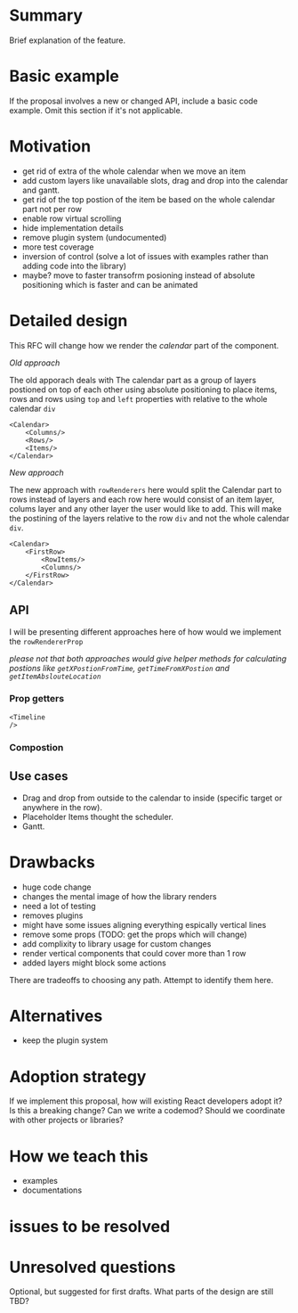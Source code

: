 # Summary

Brief explanation of the feature.

# Basic example

If the proposal involves a new or changed API, include a basic code example.
Omit this section if it's not applicable.

# Motivation

- get rid of extra of the whole calendar when we move an item
- add custom layers like unavailable slots, drag and drop into the calendar and gantt.
- get rid of the top postion of the item be based on the whole calendar part not per row
- enable row virtual scrolling
- hide implementation details
- remove plugin system (undocumented)
- more test coverage 
- inversion of control (solve a lot of issues with examples rather than adding code into the library)
- maybe? move to faster transofrm posioning instead of absolute positioning which is faster and can be animated

# Detailed design

<!-- This is the bulk of the RFC. Explain the design in enough detail for somebody
familiar with React to understand, and for somebody familiar with the
implementation to implement. This should get into specifics and corner-cases,
and include examples of how the feature is used. Any new terminology should be
defined here. -->

This RFC will change how we render the *calendar* part of the component.

_*Old approach*_

The old apporach deals with The calendar part as a group of layers postioned on top of each other using absolute positioning to place items, rows and rows using `top` and `left` properties with relative to the whole calendar `div`

```
<Calendar>
    <Columns/>
    <Rows/>
    <Items/>
</Calendar>
```

_*New approach*_

The new approach with `rowRenderers` here would split the Calendar part to rows instead of layers and each row here would consist of an item layer, colums layer and any other layer the user would like to add. This will make the postining of the layers relative to the row `div` and not the whole calendar `div`.

```
<Calendar>
    <FirstRow>
        <RowItems/>
        <Columns/>
    </FirstRow>
</Calendar>
```

## API

I will be presenting different approaches here of how would we implement the `rowRendererProp`

_please not that both approaches would give helper methods for calculating postions like `getXPostionFromTime`, `getTimeFromXPostion` and `getItemAbslouteLocation`_

### Prop getters

```
<Timeline
/>
```


### Compostion

## Use cases 
- Drag and drop from outside to the calendar to inside (specific target or anywhere in the row).
- Placeholder Items thought the scheduler.
- Gantt.

# Drawbacks

- huge code change
- changes the mental image of how the library renders
- need a lot of testing
- removes plugins
- might have some issues aligning everything espically vertical lines
- remove some props (TODO: get the props which will change)
- add complixity to library usage for custom changes
- render vertical components that could cover more than 1 row
- added layers might block some actions

There are tradeoffs to choosing any path. Attempt to identify them here.

# Alternatives

- keep the plugin system

# Adoption strategy

If we implement this proposal, how will existing React developers adopt it? Is
this a breaking change? Can we write a codemod? Should we coordinate with
other projects or libraries?

# How we teach this

- examples
- documentations

# issues to be resolved


# Unresolved questions

Optional, but suggested for first drafts. What parts of the design are still
TBD?